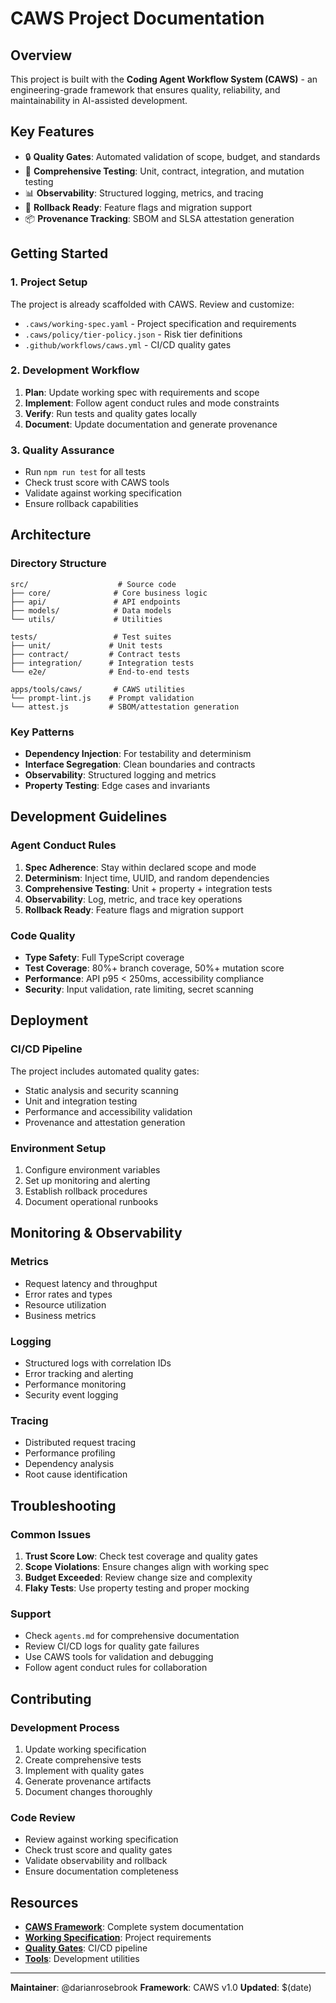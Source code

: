 # CAWS Project Documentation

## Overview
This project is built with the **Coding Agent Workflow System (CAWS)** - an engineering-grade framework that ensures quality, reliability, and maintainability in AI-assisted development.

## Key Features
- 🔒 **Quality Gates**: Automated validation of scope, budget, and standards
- 🧪 **Comprehensive Testing**: Unit, contract, integration, and mutation testing
- 📊 **Observability**: Structured logging, metrics, and tracing
- 🔄 **Rollback Ready**: Feature flags and migration support
- 📦 **Provenance Tracking**: SBOM and SLSA attestation generation

## Getting Started

### 1. Project Setup
The project is already scaffolded with CAWS. Review and customize:
- `.caws/working-spec.yaml` - Project specification and requirements
- `.caws/policy/tier-policy.json` - Risk tier definitions
- `.github/workflows/caws.yml` - CI/CD quality gates

### 2. Development Workflow
1. **Plan**: Update working spec with requirements and scope
2. **Implement**: Follow agent conduct rules and mode constraints
3. **Verify**: Run tests and quality gates locally
4. **Document**: Update documentation and generate provenance

### 3. Quality Assurance
- Run `npm run test` for all tests
- Check trust score with CAWS tools
- Validate against working specification
- Ensure rollback capabilities

## Architecture

### Directory Structure
```
src/                    # Source code
├── core/              # Core business logic
├── api/               # API endpoints
├── models/            # Data models
└── utils/             # Utilities

tests/                 # Test suites
├── unit/             # Unit tests
├── contract/         # Contract tests
├── integration/      # Integration tests
└── e2e/              # End-to-end tests

apps/tools/caws/       # CAWS utilities
└── prompt-lint.js    # Prompt validation
└── attest.js         # SBOM/attestation generation
```

### Key Patterns
- **Dependency Injection**: For testability and determinism
- **Interface Segregation**: Clean boundaries and contracts
- **Observability**: Structured logging and metrics
- **Property Testing**: Edge cases and invariants

## Development Guidelines

### Agent Conduct Rules
1. **Spec Adherence**: Stay within declared scope and mode
2. **Determinism**: Inject time, UUID, and random dependencies
3. **Comprehensive Testing**: Unit + property + integration tests
4. **Observability**: Log, metric, and trace key operations
5. **Rollback Ready**: Feature flags and migration support

### Code Quality
- **Type Safety**: Full TypeScript coverage
- **Test Coverage**: 80%+ branch coverage, 50%+ mutation score
- **Performance**: API p95 < 250ms, accessibility compliance
- **Security**: Input validation, rate limiting, secret scanning

## Deployment

### CI/CD Pipeline
The project includes automated quality gates:
- Static analysis and security scanning
- Unit and integration testing
- Performance and accessibility validation
- Provenance and attestation generation

### Environment Setup
1. Configure environment variables
2. Set up monitoring and alerting
3. Establish rollback procedures
4. Document operational runbooks

## Monitoring & Observability

### Metrics
- Request latency and throughput
- Error rates and types
- Resource utilization
- Business metrics

### Logging
- Structured logs with correlation IDs
- Error tracking and alerting
- Performance monitoring
- Security event logging

### Tracing
- Distributed request tracing
- Performance profiling
- Dependency analysis
- Root cause identification

## Troubleshooting

### Common Issues
1. **Trust Score Low**: Check test coverage and quality gates
2. **Scope Violations**: Ensure changes align with working spec
3. **Budget Exceeded**: Review change size and complexity
4. **Flaky Tests**: Use property testing and proper mocking

### Support
- Check `agents.md` for comprehensive documentation
- Review CI/CD logs for quality gate failures
- Use CAWS tools for validation and debugging
- Follow agent conduct rules for collaboration

## Contributing

### Development Process
1. Update working specification
2. Create comprehensive tests
3. Implement with quality gates
4. Generate provenance artifacts
5. Document changes thoroughly

### Code Review
- Review against working specification
- Check trust score and quality gates
- Validate observability and rollback
- Ensure documentation completeness

## Resources

- **[CAWS Framework](agents.md)**: Complete system documentation
- **[Working Specification](.caws/working-spec.yaml)**: Project requirements
- **[Quality Gates](.github/workflows/caws.yml)**: CI/CD pipeline
- **[Tools](apps/tools/caws/)**: Development utilities

---

**Maintainer**: @darianrosebrook
**Framework**: CAWS v1.0
**Updated**: $(date)
